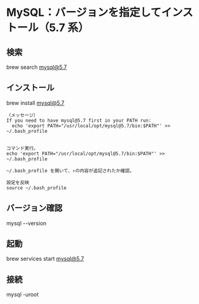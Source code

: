 # MySQL：バージョンを指定してインストール（5.7 系）

## 検索
brew search mysql@5.7

## インストール
brew install mysql@5.7

```
（メッセージ）
If you need to have mysql@5.7 first in your PATH run:
  echo 'export PATH="/usr/local/opt/mysql@5.7/bin:$PATH"' >> ~/.bash_profile


コマンド実行。
echo 'export PATH="/usr/local/opt/mysql@5.7/bin:$PATH"' >> ~/.bash_profile

~/.bash_profile を開いて、↑の内容が追記されたか確認。

設定を反映
source ~/.bash_profile
```

## バージョン確認
mysql --version


## 起動
brew services start mysql@5.7


## 接続
mysql -uroot




